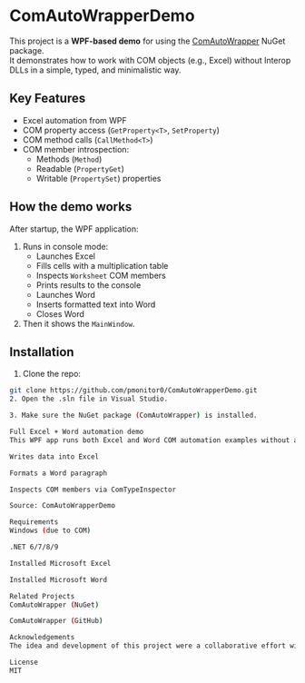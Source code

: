 # ComAutoWrapperDemo

This project is a **WPF-based demo** for using the [ComAutoWrapper](https://www.nuget.org/packages/ComAutoWrapper) NuGet package.  
It demonstrates how to work with COM objects (e.g., Excel) without Interop DLLs in a simple, typed, and minimalistic way.

## Key Features

- Excel automation from WPF
- COM property access (`GetProperty<T>`, `SetProperty`)
- COM method calls (`CallMethod<T>`)
- COM member introspection:
  - Methods (`Method`)
  - Readable (`PropertyGet`)
  - Writable (`PropertySet`) properties

## How the demo works

After startup, the WPF application:

1. Runs in console mode:
   - Launches Excel
   - Fills cells with a multiplication table
   - Inspects `Worksheet` COM members
   - Prints results to the console
   - Launches Word
   - Inserts formatted text into Word
   - Closes Word
2. Then it shows the `MainWindow`.

## Installation

1. Clone the repo:
```bash
git clone https://github.com/pmonitor0/ComAutoWrapperDemo.git
2. Open the .sln file in Visual Studio.

3. Make sure the NuGet package (ComAutoWrapper) is installed.

Full Excel + Word automation demo
This WPF app runs both Excel and Word COM automation examples without any Interop DLLs:

Writes data into Excel

Formats a Word paragraph

Inspects COM members via ComTypeInspector

Source: ComAutoWrapperDemo

Requirements
Windows (due to COM)

.NET 6/7/8/9

Installed Microsoft Excel

Installed Microsoft Word

Related Projects
ComAutoWrapper (NuGet)

ComAutoWrapper (GitHub)

Acknowledgements
The idea and development of this project were a collaborative effort with ChatGPT. ChatGPT provided extensive support.

License
MIT